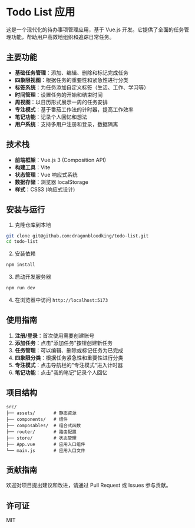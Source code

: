 # Todo List 应用

这是一个现代化的待办事项管理应用，基于 Vue.js 开发。它提供了全面的任务管理功能，帮助用户高效地组织和追踪日常任务。

## 主要功能

- **基础任务管理**：添加、编辑、删除和标记完成任务
- **四象限视图**：根据任务的重要性和紧急性进行分类
- **标签系统**：为任务添加自定义标签（生活、工作、学习等）
- **时间管理**：设置任务的开始和结束时间
- **周视图**：以日历形式展示一周的任务安排
- **专注模式**：基于番茄工作法的计时器，提高工作效率
- **笔记功能**：记录个人回忆和想法
- **用户系统**：支持多用户注册和登录，数据隔离

## 技术栈

- **前端框架**：Vue.js 3 (Composition API)
- **构建工具**：Vite
- **状态管理**：Vue 响应式系统
- **数据存储**：浏览器 localStorage
- **样式**：CSS3 (响应式设计)

## 安装与运行

1. 克隆仓库到本地
```bash
git clone git@github.com:dragonbloodking/todo-list.git
cd todo-list
```

2. 安装依赖
```bash
npm install
```

3. 启动开发服务器
```bash
npm run dev
```

4. 在浏览器中访问 `http://localhost:5173`

## 使用指南

1. **注册/登录**：首次使用需要创建账号
2. **添加任务**：点击"添加任务"按钮创建新任务
3. **任务管理**：可以编辑、删除或标记任务为已完成
4. **四象限分类**：根据任务紧急性和重要性进行分类
5. **专注模式**：点击导航栏的"专注模式"进入计时器
6. **笔记功能**：点击"我的笔记"记录个人回忆

## 项目结构

```
src/
├── assets/       # 静态资源
├── components/   # 组件
├── composables/  # 组合式函数
├── router/       # 路由配置
├── store/        # 状态管理
├── App.vue       # 应用入口组件
└── main.js       # 应用入口文件
```

## 贡献指南

欢迎对项目提出建议和改进，请通过 Pull Request 或 Issues 参与贡献。

## 许可证

MIT 